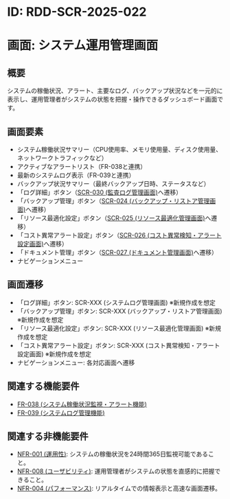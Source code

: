 # ID: RDD-SCR-2025-022

# 画面: システム運用管理画面

## 概要

システムの稼働状況、アラート、主要なログ、バックアップ状況などを一元的に表示し、運用管理者がシステムの状態を把握・操作できるダッシュボード画面です。

## 画面要素

- システム稼働状況サマリー（CPU使用率、メモリ使用量、ディスク使用量、ネットワークトラフィックなど）
- アクティブなアラートリスト（FR-038と連携）
- 最新のシステムログ表示（FR-039と連携）
- バックアップ状況サマリー（最終バックアップ日時、ステータスなど）
- 「ログ詳細」ボタン（[SCR-030 (監査ログ管理画面)](../screens/scr-030-audit-log-management-screen.md)へ遷移）
- 「バックアップ管理」ボタン（[SCR-024 (バックアップ・リストア管理画面)](../screens/scr-024-backup-restore-management-screen.md)へ遷移）
- 「リソース最適化設定」ボタン（[SCR-025 (リソース最適化管理画面)](../screens/scr-025-resource-optimization-management-screen.md)へ遷移）
- 「コスト異常アラート設定」ボタン（[SCR-026 (コスト異常検知・アラート設定画面)](../screens/scr-026-cost-anomaly-detection-alert-settings-screen.md)へ遷移）
- 「ドキュメント管理」ボタン（[SCR-027 (ドキュメント管理画面)](../screens/scr-027-document-management-screen.md)へ遷移）
- ナビゲーションメニュー

## 画面遷移

- 「ログ詳細」ボタン: SCR-XXX (システムログ管理画面) ※新規作成を想定
- 「バックアップ管理」ボタン: SCR-XXX (バックアップ・リストア管理画面)
  ※新規作成を想定
- 「リソース最適化設定」ボタン: SCR-XXX (リソース最適化管理画面) ※新規作成を想定
- 「コスト異常アラート設定」ボタン: SCR-XXX (コスト異常検知・アラート設定画面)
  ※新規作成を想定
- ナビゲーションメニュー: 各対応画面へ遷移

## 関連する機能要件

- [FR-038 (システム稼働状況監視・アラート機能)](../functional-requirements/fr-038-system-monitoring-alert-function.md)
- [FR-039 (システムログ管理機能)](../functional-requirements/fr-039-system-log-management-function.md)

## 関連する非機能要件

- [NFR-001 (運用性)](../non-functional-requirements/nfr-001-operability.md): システムの稼働状況を24時間365日監視可能であること。
- [NFR-008 (ユーザビリティ)](../non-functional-requirements/nfr-008-usability.md): 運用管理者がシステムの状態を直感的に把握できること。
- [NFR-004 (パフォーマンス)](../non-functional-requirements/nfr-004-performance.md): リアルタイムでの情報表示と高速な画面遷移。
